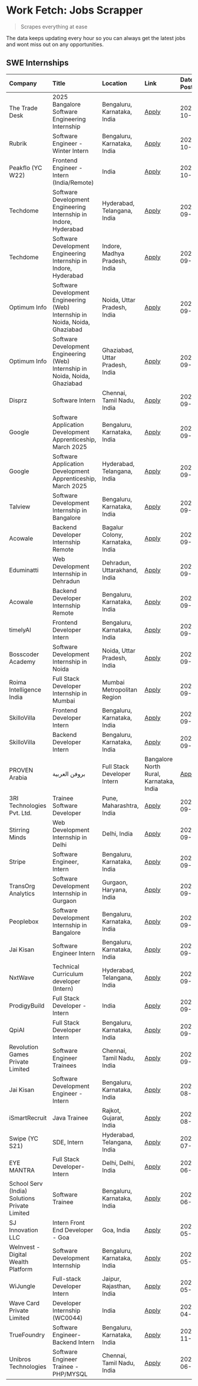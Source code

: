 # Work Fetch: Jobs Scrapper
> Scrapes everything at ease

The data keeps updating every hour so you can always get the latest jobs and wont miss out on any opportunities.

## SWE Internships
<!--START_SECTION:workfetch-->
| Company                                       | Title                                                                        | Location                                | Link                                                                                                                                                                                                                                                                              | Date Posted   |
|:----------------------------------------------|:-----------------------------------------------------------------------------|:----------------------------------------|:----------------------------------------------------------------------------------------------------------------------------------------------------------------------------------------------------------------------------------------------------------------------------------|:--------------|
| The Trade Desk                                | 2025 Bangalore Software Engineering Internship                               | Bengaluru, Karnataka, India             | [Apply](https://in.linkedin.com/jobs/view/2025-bangalore-software-engineering-internship-at-the-trade-desk-3987456531?position=17&pageNum=0&refId=%2BWZAKmabvlzX%2FzRLzHRN7g%3D%3D&trackingId=8EZIAdneGYGXj3GxlHIPVQ%3D%3D)                                                       | 2024-10-02    |
| Rubrik                                        | Software Engineer - Winter Intern                                            | Bengaluru, Karnataka, India             | [Apply](https://in.linkedin.com/jobs/view/software-engineer-winter-intern-at-rubrik-4006567784?position=23&pageNum=0&refId=%2BWZAKmabvlzX%2FzRLzHRN7g%3D%3D&trackingId=EXUQkP5VV%2F%2Be10by4KsrbA%3D%3D)                                                                          | 2024-10-02    |
| Peakflo (YC W22)                              | Frontend Engineer - Intern (India/Remote)                                    | India                                   | [Apply](https://in.linkedin.com/jobs/view/frontend-engineer-intern-india-remote-at-peakflo-yc-w22-4037729755?position=18&pageNum=0&refId=%2BWZAKmabvlzX%2FzRLzHRN7g%3D%3D&trackingId=VOswQRiL%2FLbg7kuDcXIuOw%3D%3D)                                                              | 2024-10-01    |
| Techdome                                      | Software Development Engineering Internship in Indore, Hyderabad             | Hyderabad, Telangana, India             | [Apply](https://in.linkedin.com/jobs/view/software-development-engineering-internship-in-indore-hyderabad-at-techdome-4039243553?position=45&pageNum=0&refId=%2BWZAKmabvlzX%2FzRLzHRN7g%3D%3D&trackingId=J%2BEJ8Id4HRU42We7lqyHyw%3D%3D)                                          | 2024-09-30    |
| Techdome                                      | Software Development Engineering Internship in Indore, Hyderabad             | Indore, Madhya Pradesh, India           | [Apply](https://in.linkedin.com/jobs/view/software-development-engineering-internship-in-indore-hyderabad-at-techdome-4039245043?position=51&pageNum=0&refId=%2BWZAKmabvlzX%2FzRLzHRN7g%3D%3D&trackingId=vTfRuLXUKsUVlPc25wUqWw%3D%3D)                                            | 2024-09-30    |
| Optimum Info                                  | Software Development Engineering (Web) Internship in Noida, Noida, Ghaziabad | Noida, Uttar Pradesh, India             | [Apply](https://in.linkedin.com/jobs/view/software-development-engineering-web-internship-in-noida-noida-ghaziabad-at-optimum-info-4037042231?position=6&pageNum=0&refId=%2BWZAKmabvlzX%2FzRLzHRN7g%3D%3D&trackingId=Mk0QWq76Puu%2FBFCay72UDg%3D%3D)                              | 2024-09-27    |
| Optimum Info                                  | Software Development Engineering (Web) Internship in Noida, Noida, Ghaziabad | Ghaziabad, Uttar Pradesh, India         | [Apply](https://in.linkedin.com/jobs/view/software-development-engineering-web-internship-in-noida-noida-ghaziabad-at-optimum-info-4037041629?position=7&pageNum=0&refId=%2BWZAKmabvlzX%2FzRLzHRN7g%3D%3D&trackingId=My3Ytxed5bMMkw5t3BI%2B6g%3D%3D)                              | 2024-09-27    |
| Disprz                                        | Software Intern                                                              | Chennai, Tamil Nadu, India              | [Apply](https://in.linkedin.com/jobs/view/software-intern-at-disprz-4034165337?position=58&pageNum=0&refId=%2BWZAKmabvlzX%2FzRLzHRN7g%3D%3D&trackingId=z6Ef16Z5WRC03mZUrqRYnw%3D%3D)                                                                                              | 2024-09-26    |
| Google                                        | Software Application Development Apprenticeship, March 2025                  | Bengaluru, Karnataka, India             | [Apply](https://in.linkedin.com/jobs/view/software-application-development-apprenticeship-march-2025-at-google-4032957527?position=2&pageNum=0&refId=%2BWZAKmabvlzX%2FzRLzHRN7g%3D%3D&trackingId=O0zPW8c2eGGlEvPRvGRSHg%3D%3D)                                                    | 2024-09-24    |
| Google                                        | Software Application Development Apprenticeship, March 2025                  | Hyderabad, Telangana, India             | [Apply](https://in.linkedin.com/jobs/view/software-application-development-apprenticeship-march-2025-at-google-4032957528?position=3&pageNum=0&refId=%2BWZAKmabvlzX%2FzRLzHRN7g%3D%3D&trackingId=PC%2FMdFGLK5GffsUlGWVDiA%3D%3D)                                                  | 2024-09-24    |
| Talview                                       | Software Development Internship in Bangalore                                 | Bengaluru, Karnataka, India             | [Apply](https://in.linkedin.com/jobs/view/software-development-internship-in-bangalore-at-talview-4033703077?position=10&pageNum=0&refId=%2BWZAKmabvlzX%2FzRLzHRN7g%3D%3D&trackingId=5Q5h4pgkLPpKHf1soEBDKg%3D%3D)                                                                | 2024-09-23    |
| Acowale                                       | Backend Developer Internship Remote                                          | Bagalur Colony, Karnataka, India        | [Apply](https://in.linkedin.com/jobs/view/backend-developer-internship-remote-at-acowale-4030088707?position=14&pageNum=0&refId=%2BWZAKmabvlzX%2FzRLzHRN7g%3D%3D&trackingId=Z2dcPOydBMLBhPAOyWJ11A%3D%3D)                                                                         | 2024-09-21    |
| Eduminatti                                    | Web Development Internship in Dehradun                                       | Dehradun, Uttarakhand, India            | [Apply](https://in.linkedin.com/jobs/view/web-development-internship-in-dehradun-at-eduminatti-4032105381?position=25&pageNum=0&refId=%2BWZAKmabvlzX%2FzRLzHRN7g%3D%3D&trackingId=KCz1nVcPzG37JM1YOVjdrg%3D%3D)                                                                   | 2024-09-21    |
| Acowale                                       | Backend Developer Internship Remote                                          | Bengaluru, Karnataka, India             | [Apply](https://in.linkedin.com/jobs/view/backend-developer-internship-remote-at-acowale-4030975489?position=9&pageNum=0&refId=%2BWZAKmabvlzX%2FzRLzHRN7g%3D%3D&trackingId=HNLcz278yQJm9DY6bTnP0Q%3D%3D)                                                                          | 2024-09-20    |
| timelyAI                                      | Frontend Developer Intern                                                    | Bengaluru, Karnataka, India             | [Apply](https://in.linkedin.com/jobs/view/frontend-developer-intern-at-timelyai-4030925040?position=13&pageNum=0&refId=%2BWZAKmabvlzX%2FzRLzHRN7g%3D%3D&trackingId=Pd0HkPTBBoeJNDxd5bOAFg%3D%3D)                                                                                  | 2024-09-20    |
| Bosscoder Academy                             | Software Development Internship in Noida                                     | Noida, Uttar Pradesh, India             | [Apply](https://in.linkedin.com/jobs/view/software-development-internship-in-noida-at-bosscoder-academy-4031161323?position=16&pageNum=0&refId=%2BWZAKmabvlzX%2FzRLzHRN7g%3D%3D&trackingId=u9AbAvTl9Y5i6%2BWXCsKgUw%3D%3D)                                                        | 2024-09-20    |
| Roima Intelligence India                      | Full Stack Developer Internship in Mumbai                                    | Mumbai Metropolitan Region              | [Apply](https://in.linkedin.com/jobs/view/full-stack-developer-internship-in-mumbai-at-roima-intelligence-india-4031159544?position=47&pageNum=0&refId=%2BWZAKmabvlzX%2FzRLzHRN7g%3D%3D&trackingId=OenaPAqUvNUzjruTZUjJbg%3D%3D)                                                  | 2024-09-20    |
| SkilloVilla                                   | Frontend Developer Intern                                                    | Bengaluru, Karnataka, India             | [Apply](https://in.linkedin.com/jobs/view/frontend-developer-intern-at-skillovilla-4025873510?position=8&pageNum=0&refId=%2BWZAKmabvlzX%2FzRLzHRN7g%3D%3D&trackingId=kzpopfunFotfqPEyKBro8A%3D%3D)                                                                                | 2024-09-17    |
| SkilloVilla                                   | Backend Developer Intern                                                     | Bengaluru, Karnataka, India             | [Apply](https://in.linkedin.com/jobs/view/backend-developer-intern-at-skillovilla-4025860894?position=11&pageNum=0&refId=%2BWZAKmabvlzX%2FzRLzHRN7g%3D%3D&trackingId=%2FQQxE3C91FTjQvplAVjblA%3D%3D)                                                                              | 2024-09-17    |
| PROVEN Arabia | بروفن العربية                 | Full Stack Developer Intern                                                  | Bangalore North Rural, Karnataka, India | [Apply](https://in.linkedin.com/jobs/view/full-stack-developer-intern-at-proven-arabia-%D8%A8%D8%B1%D9%88%D9%81%D9%86-%D8%A7%D9%84%D8%B9%D8%B1%D8%A8%D9%8A%D8%A9-4028862862?position=55&pageNum=0&refId=%2BWZAKmabvlzX%2FzRLzHRN7g%3D%3D&trackingId=8HPHG9EhBCZIVeimVnXeHg%3D%3D) | 2024-09-17    |
| 3RI Technologies Pvt. Ltd.                    | Trainee  Software Developer                                                  | Pune, Maharashtra, India                | [Apply](https://in.linkedin.com/jobs/view/trainee-software-developer-at-3ri-technologies-pvt-ltd-4026688364?position=24&pageNum=0&refId=%2BWZAKmabvlzX%2FzRLzHRN7g%3D%3D&trackingId=B4xD36VjqdQm0EZfL%2FeVQg%3D%3D)                                                               | 2024-09-15    |
| Stirring Minds                                | Web Development Internship in Delhi                                          | Delhi, India                            | [Apply](https://in.linkedin.com/jobs/view/web-development-internship-in-delhi-at-stirring-minds-4027057413?position=59&pageNum=0&refId=%2BWZAKmabvlzX%2FzRLzHRN7g%3D%3D&trackingId=XhNhSi0Bep6SgaFka9dr8w%3D%3D)                                                                  | 2024-09-15    |
| Stripe                                        | Software Engineer, Intern                                                    | Bengaluru, Karnataka, India             | [Apply](https://in.linkedin.com/jobs/view/software-engineer-intern-at-stripe-4008214242?position=4&pageNum=0&refId=%2BWZAKmabvlzX%2FzRLzHRN7g%3D%3D&trackingId=j1ly8GiN4N6Kn0lS9AOEHQ%3D%3D)                                                                                      | 2024-09-13    |
| TransOrg Analytics                            | Software Development Internship in Gurgaon                                   | Gurgaon, Haryana, India                 | [Apply](https://in.linkedin.com/jobs/view/software-development-internship-in-gurgaon-at-transorg-analytics-4024791052?position=48&pageNum=0&refId=%2BWZAKmabvlzX%2FzRLzHRN7g%3D%3D&trackingId=v8hAX%2FQy2C9noowYlVba%2Bg%3D%3D)                                                   | 2024-09-12    |
| Peoplebox                                     | Software Development Internship in Bangalore                                 | Bengaluru, Karnataka, India             | [Apply](https://in.linkedin.com/jobs/view/software-development-internship-in-bangalore-at-peoplebox-4022411601?position=12&pageNum=0&refId=%2BWZAKmabvlzX%2FzRLzHRN7g%3D%3D&trackingId=%2B3dWT6xCSHV4%2FjDWXWBEDg%3D%3D)                                                          | 2024-09-10    |
| Jai Kisan                                     | Software Engineer Intern                                                     | Bengaluru, Karnataka, India             | [Apply](https://in.linkedin.com/jobs/view/software-engineer-intern-at-jai-kisan-4024075360?position=33&pageNum=0&refId=%2BWZAKmabvlzX%2FzRLzHRN7g%3D%3D&trackingId=iiYxPC1v1VLqTRHAe%2B14Hw%3D%3D)                                                                                | 2024-09-09    |
| NxtWave                                       | Technical Curriculum developer (Intern)                                      | Hyderabad, Telangana, India             | [Apply](https://in.linkedin.com/jobs/view/technical-curriculum-developer-intern-at-nxtwave-4020462207?position=34&pageNum=0&refId=%2BWZAKmabvlzX%2FzRLzHRN7g%3D%3D&trackingId=6gSZyjZ4%2BUP7XlJzexqVZw%3D%3D)                                                                     | 2024-09-09    |
| ProdigyBuild                                  | Full Stack Developer - Intern                                                | India                                   | [Apply](https://in.linkedin.com/jobs/view/full-stack-developer-intern-at-prodigybuild-4019591942?position=43&pageNum=0&refId=%2BWZAKmabvlzX%2FzRLzHRN7g%3D%3D&trackingId=sVKa8n7f%2FwBUHUI8gJXzJw%3D%3D)                                                                          | 2024-09-08    |
| QpiAI                                         | Full Stack Developer Intern                                                  | Bengaluru, Karnataka, India             | [Apply](https://in.linkedin.com/jobs/view/full-stack-developer-intern-at-qpiai-4017395346?position=28&pageNum=0&refId=%2BWZAKmabvlzX%2FzRLzHRN7g%3D%3D&trackingId=bQKNaEtwJCPnH3WwhV%2BF9Q%3D%3D)                                                                                 | 2024-09-06    |
| Revolution Games Private Limited              | Software Engineer Trainees                                                   | Chennai, Tamil Nadu, India              | [Apply](https://in.linkedin.com/jobs/view/software-engineer-trainees-at-revolution-games-private-limited-4015912927?position=27&pageNum=0&refId=%2BWZAKmabvlzX%2FzRLzHRN7g%3D%3D&trackingId=JCbdJCl3slhfWrOkHKv1Pg%3D%3D)                                                         | 2024-09-02    |
| Jai Kisan                                     | Software Development Engineer - Intern                                       | Bengaluru, Karnataka, India             | [Apply](https://in.linkedin.com/jobs/view/software-development-engineer-intern-at-jai-kisan-4027288169?position=22&pageNum=0&refId=%2BWZAKmabvlzX%2FzRLzHRN7g%3D%3D&trackingId=zzkGrTkuuRy5znPxDQUgtw%3D%3D)                                                                      | 2024-08-22    |
| iSmartRecruit                                 | Java Trainee                                                                 | Rajkot, Gujarat, India                  | [Apply](https://in.linkedin.com/jobs/view/java-trainee-at-ismartrecruit-3992301825?position=29&pageNum=0&refId=%2BWZAKmabvlzX%2FzRLzHRN7g%3D%3D&trackingId=2049x0xSmjH%2FnnFoV3HaKQ%3D%3D)                                                                                        | 2024-08-06    |
| Swipe (YC S21)                                | SDE, Intern                                                                  | Hyderabad, Telangana, India             | [Apply](https://in.linkedin.com/jobs/view/sde-intern-at-swipe-yc-s21-3980368092?position=35&pageNum=0&refId=%2BWZAKmabvlzX%2FzRLzHRN7g%3D%3D&trackingId=J%2FtTvcaDryIskrh%2BB91C5g%3D%3D)                                                                                         | 2024-07-22    |
| EYE MANTRA                                    | Full Stack Developer- Intern                                                 | Delhi, Delhi, India                     | [Apply](https://in.linkedin.com/jobs/view/full-stack-developer-intern-at-eye-mantra-3960988037?position=42&pageNum=0&refId=%2BWZAKmabvlzX%2FzRLzHRN7g%3D%3D&trackingId=sKSANPT2uHVLdJ%2FFW1o1kA%3D%3D)                                                                            | 2024-06-28    |
| School Serv (India) Solutions Private Limited | Software Trainee                                                             | Bengaluru, Karnataka, India             | [Apply](https://in.linkedin.com/jobs/view/software-trainee-at-school-serv-india-solutions-private-limited-3953917603?position=40&pageNum=0&refId=%2BWZAKmabvlzX%2FzRLzHRN7g%3D%3D&trackingId=iMSoQlT5emvK1vU%2FPvTlXw%3D%3D)                                                      | 2024-06-19    |
| SJ Innovation LLC                             | Intern Front End Developer - Goa                                             | Goa, India                              | [Apply](https://in.linkedin.com/jobs/view/intern-front-end-developer-goa-at-sj-innovation-llc-3931678611?position=19&pageNum=0&refId=%2BWZAKmabvlzX%2FzRLzHRN7g%3D%3D&trackingId=jwqb7%2Bc3h8UeKtGUIWsAtw%3D%3D)                                                                  | 2024-05-24    |
| WeInvest - Digital Wealth Platform            | Software Development Internship                                              | Bengaluru, Karnataka, India             | [Apply](https://in.linkedin.com/jobs/view/software-development-internship-at-weinvest-digital-wealth-platform-3912867225?position=5&pageNum=0&refId=%2BWZAKmabvlzX%2FzRLzHRN7g%3D%3D&trackingId=W6stFqj%2BT0De7V4OJMq7CQ%3D%3D)                                                   | 2024-05-01    |
| WiJungle                                      | Full-stack Developer Intern                                                  | Jaipur, Rajasthan, India                | [Apply](https://in.linkedin.com/jobs/view/full-stack-developer-intern-at-wijungle-3912864543?position=57&pageNum=0&refId=%2BWZAKmabvlzX%2FzRLzHRN7g%3D%3D&trackingId=07PTSzoxAcyhvvVi3a0SBA%3D%3D)                                                                                | 2024-05-01    |
| Wave Card Private Limited                     | Developer Internship (WC0044)                                                | India                                   | [Apply](https://in.linkedin.com/jobs/view/developer-internship-wc0044-at-wave-card-private-limited-3900079966?position=41&pageNum=0&refId=%2BWZAKmabvlzX%2FzRLzHRN7g%3D%3D&trackingId=Gm8nE6OAoLW40tTwK%2B4TJg%3D%3D)                                                             | 2024-04-15    |
| TrueFoundry                                   | Software Engineer-Backend Intern                                             | Bengaluru, Karnataka, India             | [Apply](https://in.linkedin.com/jobs/view/software-engineer-backend-intern-at-truefoundry-3779508170?position=39&pageNum=0&refId=%2BWZAKmabvlzX%2FzRLzHRN7g%3D%3D&trackingId=YJ8qh2N%2FanjUSDzjKYyp0g%3D%3D)                                                                      | 2023-11-10    |
| Unibros Technologies                          | Software Engineer Trainee - PHP/MYSQL                                        | Chennai, Tamil Nadu, India              | [Apply](https://in.linkedin.com/jobs/view/software-engineer-trainee-php-mysql-at-unibros-technologies-3656599241?position=32&pageNum=0&refId=%2BWZAKmabvlzX%2FzRLzHRN7g%3D%3D&trackingId=WNe6dxoXnX7ziTaMLQfscQ%3D%3D)                                                            | 2023-06-12    |
<!--END_SECTION:workfetch-->
